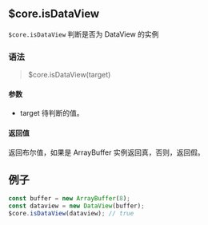 ## $core.isDataView

`$core.isDataView` 判断是否为 DataView 的实例

### 语法

> $core.isDataView(target)

#### 参数

- target 待判断的值。

#### 返回值

返回布尔值，如果是 ArrayBuffer 实例返回真，否则，返回假。

## 例子

```javascript
const buffer = new ArrayBuffer(8);
const dataview = new DataView(buffer);
$core.isDataView(dataview); // true
```
